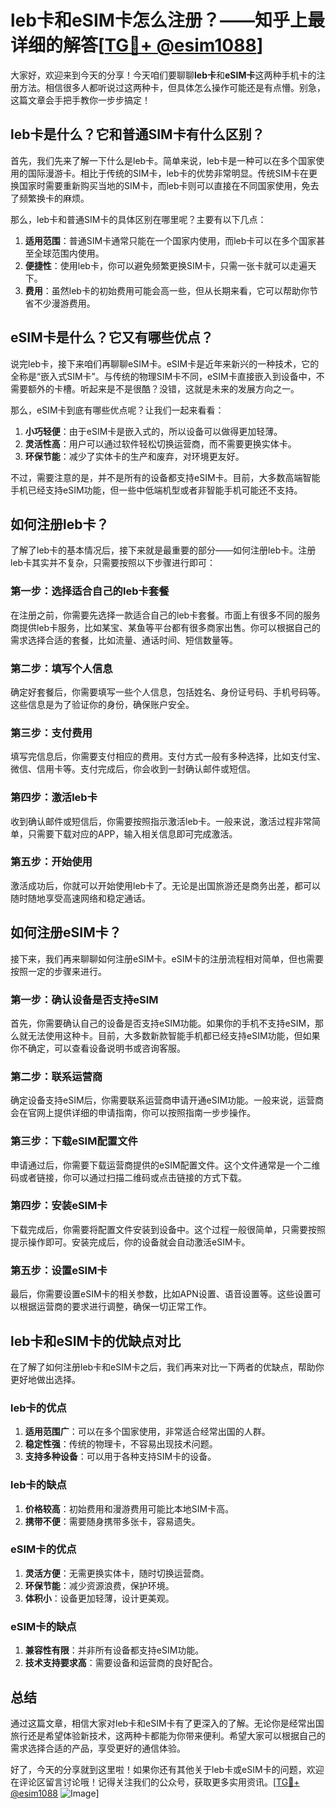 # leb卡和eSIM卡怎么注册？——知乎上最详细的解答[[TG💪+ @esim1088](https://t.me/s/esim1088)]

大家好，欢迎来到今天的分享！今天咱们要聊聊**leb卡**和**eSIM卡**这两种手机卡的注册方法。相信很多人都听说过这两种卡，但具体怎么操作可能还是有点懵。别急，这篇文章会手把手教你一步步搞定！

## leb卡是什么？它和普通SIM卡有什么区别？

首先，我们先来了解一下什么是leb卡。简单来说，leb卡是一种可以在多个国家使用的国际漫游卡。相比于传统的SIM卡，leb卡的优势非常明显。传统SIM卡在更换国家时需要重新购买当地的SIM卡，而leb卡则可以直接在不同国家使用，免去了频繁换卡的麻烦。

那么，leb卡和普通SIM卡的具体区别在哪里呢？主要有以下几点：

1. **适用范围**：普通SIM卡通常只能在一个国家内使用，而leb卡可以在多个国家甚至全球范围内使用。
2. **便捷性**：使用leb卡，你可以避免频繁更换SIM卡，只需一张卡就可以走遍天下。
3. **费用**：虽然leb卡的初始费用可能会高一些，但从长期来看，它可以帮助你节省不少漫游费用。

## eSIM卡是什么？它又有哪些优点？

说完leb卡，接下来咱们再聊聊eSIM卡。eSIM卡是近年来新兴的一种技术，它的全称是“嵌入式SIM卡”。与传统的物理SIM卡不同，eSIM卡直接嵌入到设备中，不需要额外的卡槽。听起来是不是很酷？没错，这就是未来的发展方向之一。

那么，eSIM卡到底有哪些优点呢？让我们一起来看看：

1. **小巧轻便**：由于eSIM卡是嵌入式的，所以设备可以做得更加轻薄。
2. **灵活性高**：用户可以通过软件轻松切换运营商，而不需要更换实体卡。
3. **环保节能**：减少了实体卡的生产和废弃，对环境更友好。

不过，需要注意的是，并不是所有的设备都支持eSIM卡。目前，大多数高端智能手机已经支持eSIM功能，但一些中低端机型或者非智能手机可能还不支持。

## 如何注册leb卡？

了解了leb卡的基本情况后，接下来就是最重要的部分——如何注册leb卡。注册leb卡其实并不复杂，只需要按照以下步骤进行即可：

### 第一步：选择适合自己的leb卡套餐

在注册之前，你需要先选择一款适合自己的leb卡套餐。市面上有很多不同的服务商提供leb卡服务，比如某宝、某鱼等平台都有很多商家出售。你可以根据自己的需求选择合适的套餐，比如流量、通话时间、短信数量等。

### 第二步：填写个人信息

确定好套餐后，你需要填写一些个人信息，包括姓名、身份证号码、手机号码等。这些信息是为了验证你的身份，确保账户安全。

### 第三步：支付费用

填写完信息后，你需要支付相应的费用。支付方式一般有多种选择，比如支付宝、微信、信用卡等。支付完成后，你会收到一封确认邮件或短信。

### 第四步：激活leb卡

收到确认邮件或短信后，你需要按照指示激活leb卡。一般来说，激活过程非常简单，只需要下载对应的APP，输入相关信息即可完成激活。

### 第五步：开始使用

激活成功后，你就可以开始使用leb卡了。无论是出国旅游还是商务出差，都可以随时随地享受高速网络和稳定通话。

## 如何注册eSIM卡？

接下来，我们再来聊聊如何注册eSIM卡。eSIM卡的注册流程相对简单，但也需要按照一定的步骤来进行。

### 第一步：确认设备是否支持eSIM

首先，你需要确认自己的设备是否支持eSIM功能。如果你的手机不支持eSIM，那么就无法使用这种卡。目前，大多数新款智能手机都已经支持eSIM功能，但如果你不确定，可以查看设备说明书或咨询客服。

### 第二步：联系运营商

确定设备支持eSIM后，你需要联系运营商申请开通eSIM功能。一般来说，运营商会在官网上提供详细的申请指南，你可以按照指南一步步操作。

### 第三步：下载eSIM配置文件

申请通过后，你需要下载运营商提供的eSIM配置文件。这个文件通常是一个二维码或者链接，你可以通过扫描二维码或点击链接的方式下载。

### 第四步：安装eSIM卡

下载完成后，你需要将配置文件安装到设备中。这个过程一般很简单，只需要按照提示操作即可。安装完成后，你的设备就会自动激活eSIM卡。

### 第五步：设置eSIM卡

最后，你需要设置eSIM卡的相关参数，比如APN设置、语音设置等。这些设置可以根据运营商的要求进行调整，确保一切正常工作。

## leb卡和eSIM卡的优缺点对比

在了解了如何注册leb卡和eSIM卡之后，我们再来对比一下两者的优缺点，帮助你更好地做出选择。

### leb卡的优点

1. **适用范围广**：可以在多个国家使用，非常适合经常出国的人群。
2. **稳定性强**：传统的物理卡，不容易出现技术问题。
3. **支持多种设备**：可以用于各种支持SIM卡的设备。

### leb卡的缺点

1. **价格较高**：初始费用和漫游费用可能比本地SIM卡高。
2. **携带不便**：需要随身携带多张卡，容易遗失。

### eSIM卡的优点

1. **灵活方便**：无需更换实体卡，随时切换运营商。
2. **环保节能**：减少资源浪费，保护环境。
3. **体积小**：设备更加轻薄，设计更美观。

### eSIM卡的缺点

1. **兼容性有限**：并非所有设备都支持eSIM功能。
2. **技术支持要求高**：需要设备和运营商的良好配合。

## 总结

通过这篇文章，相信大家对leb卡和eSIM卡有了更深入的了解。无论你是经常出国旅行还是希望体验新技术，这两种卡都能为你带来便利。希望大家可以根据自己的需求选择合适的产品，享受更好的通信体验。

好了，今天的分享就到这里啦！如果你还有其他关于leb卡或eSIM卡的问题，欢迎在评论区留言讨论哦！记得关注我们的公众号，获取更多实用资讯。[[TG💪+ @esim1088](https://t.me/s/esim1088) ![Image](https://i.postimg.cc/4NQfJmqS/Snipaste-2025-05-13-00-14-12.png)]